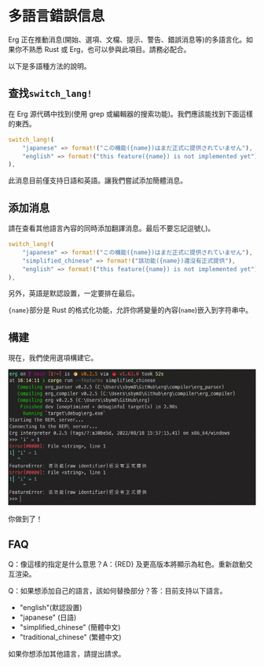 # 多語言錯誤信息

Erg 正在推動消息(開始、選項、文檔、提示、警告、錯誤消息等)的多語言化。如果你不熟悉 Rust 或 Erg，也可以參與此項目。請務必配合。

以下是多語種方法的說明。

## 查找`switch_lang!`

在 Erg 源代碼中找到(使用 grep 或編輯器的搜索功能)。我們應該能找到下面這樣的東西。

```rust
switch_lang!(
    "japanese" => format!("この機能({name})はまだ正式に提供されていません"),
    "english" => format!("this feature({name}) is not implemented yet"),
),
```

此消息目前僅支持日語和英語。讓我們嘗試添加簡體消息。

## 添加消息

請在查看其他語言內容的同時添加翻譯消息。最后不要忘記逗號(,)。

```rust
switch_lang!(
    "japanese" => format!("この機能({name})はまだ正式に提供されていません"),
    "simplified_chinese" => format!("該功能({name})還沒有正式提供"),
    "english" => format!("this feature({name}) is not implemented yet"),
),
```

另外，英語是默認設置，一定要排在最后。

`{name}`部分是 Rust 的格式化功能，允許你將變量的內容(`name`)嵌入到字符串中。

## 構建

現在，我們使用選項構建它。

<img src="../../../assets/screenshot_i18n_messages.png" alt='screenshot_i18n_messages'>

你做到了！

## FAQ

Q：像這樣的指定是什么意思？A：{RED} 及更高版本將顯示為紅色。重新啟動交互渲染。

Q：如果想添加自己的語言，該如何替換部分？答：目前支持以下語言。

* "english"(默認設置)
* "japanese" (日語)
* "simplified_chinese" (簡體中文)
* "traditional_chinese" (繁體中文)

如果你想添加其他語言，請提出請求。